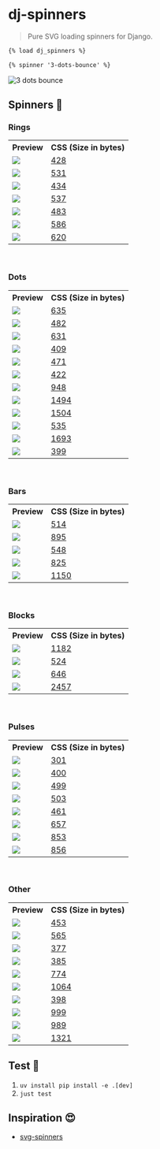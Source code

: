 # dj-spinners

> Pure SVG loading spinners for Django.

```html
{% load dj_spinners %}

{% spinner '3-dots-bounce' %}
```

![3 dots bounce](https://github.com/adamghill/dj-spinners/src/dj_spinners/assets/svg/3-dots-bounce.svg)

## Spinners 🤩

<h3>Rings</h3>
<table>
   <tr>
      <th>Preview</th>
      <th>CSS (Size in bytes)</th>
   </tr>
   <tr>
      <td>
         <picture>
            <source media="(prefers-color-scheme: dark)" srcset="https://raw.githubusercontent.com/adamghill/dj-spinners/main/preview/90-ring-white-36.svg">
            <img src="https://raw.githubusercontent.com/adamghill/dj-spinners/main/preview/90-ring-black-36.svg">
         </picture>
      </td>
      <td><a href="https://github.com/adamghill/dj-spinners/blob/main/svg-css/90-ring.svg">428</a></td>
   </tr>
   <tr>
      <td>
         <picture>
            <source media="(prefers-color-scheme: dark)" srcset="https://raw.githubusercontent.com/adamghill/dj-spinners/main/preview/90-ring-with-bg-white-36.svg">
            <img src="https://raw.githubusercontent.com/adamghill/dj-spinners/main/preview/90-ring-with-bg-black-36.svg">
         </picture>
      </td>
      <td><a href="https://github.com/adamghill/dj-spinners/blob/main/svg-css/90-ring-with-bg.svg">531</a></td>
   </tr>
   <tr>
      <td>
         <picture>
            <source media="(prefers-color-scheme: dark)" srcset="https://raw.githubusercontent.com/adamghill/dj-spinners/main/preview/180-ring-white-36.svg">
            <img src="https://raw.githubusercontent.com/adamghill/dj-spinners/main/preview/180-ring-black-36.svg">
         </picture>
      </td>
      <td><a href="https://github.com/adamghill/dj-spinners/blob/main/svg-css/180-ring.svg">434</a></td>
   </tr>
   <tr>
      <td>
         <picture>
            <source media="(prefers-color-scheme: dark)" srcset="https://raw.githubusercontent.com/adamghill/dj-spinners/main/preview/180-ring-with-bg-white-36.svg">
            <img src="https://raw.githubusercontent.com/adamghill/dj-spinners/main/preview/180-ring-with-bg-black-36.svg">
         </picture>
      </td>
      <td><a href="https://github.com/adamghill/dj-spinners/blob/main/svg-css/180-ring-with-bg.svg">537</a></td>
   </tr>
   <tr>
      <td>
         <picture>
            <source media="(prefers-color-scheme: dark)" srcset="https://raw.githubusercontent.com/adamghill/dj-spinners/main/preview/270-ring-white-36.svg">
            <img src="https://raw.githubusercontent.com/adamghill/dj-spinners/main/preview/270-ring-black-36.svg">
         </picture>
      </td>
      <td><a href="https://github.com/adamghill/dj-spinners/blob/main/svg-css/270-ring.svg">483</a></td>
   </tr>
   <tr>
      <td>
         <picture>
            <source media="(prefers-color-scheme: dark)" srcset="https://raw.githubusercontent.com/adamghill/dj-spinners/main/preview/270-ring-with-bg-white-36.svg">
            <img src="https://raw.githubusercontent.com/adamghill/dj-spinners/main/preview/270-ring-with-bg-black-36.svg">
         </picture>
      </td>
      <td><a href="https://github.com/adamghill/dj-spinners/blob/main/svg-css/270-ring-with-bg.svg">586</a></td>
   </tr>
   <tr>
      <td>
         <picture>
            <source media="(prefers-color-scheme: dark)" srcset="https://raw.githubusercontent.com/adamghill/dj-spinners/main/preview/ring-resize-white-36.svg">
            <img src="https://raw.githubusercontent.com/adamghill/dj-spinners/main/preview/ring-resize-black-36.svg">
         </picture>
      </td>
      <td><a href="https://github.com/adamghill/dj-spinners/blob/main/svg-css/ring-resize.svg">620</a></td>
   </tr>
</table>
<br />
<h3>Dots</h3>
<table>
   <tr>
      <th>Preview</th>
      <th>CSS (Size in bytes)</th>
   </tr>
   <tr>
      <td>
         <picture>
            <source media="(prefers-color-scheme: dark)" srcset="https://raw.githubusercontent.com/adamghill/dj-spinners/main/preview/3-dots-bounce-white-36.svg">
            <img src="https://raw.githubusercontent.com/adamghill/dj-spinners/main/preview/3-dots-bounce-black-36.svg">
         </picture>
      </td>
      <td><a href="https://github.com/adamghill/dj-spinners/blob/main/svg-css/3-dots-bounce.svg">635</a></td>
   </tr>
   <tr>
      <td>
         <picture>
            <source media="(prefers-color-scheme: dark)" srcset="https://raw.githubusercontent.com/adamghill/dj-spinners/main/preview/3-dots-fade-white-36.svg">
            <img src="https://raw.githubusercontent.com/adamghill/dj-spinners/main/preview/3-dots-fade-black-36.svg">
         </picture>
      </td>
      <td><a href="https://github.com/adamghill/dj-spinners/blob/main/svg-css/3-dots-fade.svg">482</a></td>
   </tr>
   <tr>
      <td>
         <picture>
            <source media="(prefers-color-scheme: dark)" srcset="https://raw.githubusercontent.com/adamghill/dj-spinners/main/preview/3-dots-move-white-36.svg">
            <img src="https://raw.githubusercontent.com/adamghill/dj-spinners/main/preview/3-dots-move-black-36.svg">
         </picture>
      </td>
      <td><a href="https://github.com/adamghill/dj-spinners/blob/main/svg-css/3-dots-move.svg">631</a></td>
   </tr>
   <tr>
      <td>
         <picture>
            <source media="(prefers-color-scheme: dark)" srcset="https://raw.githubusercontent.com/adamghill/dj-spinners/main/preview/3-dots-rotate-white-36.svg">
            <img src="https://raw.githubusercontent.com/adamghill/dj-spinners/main/preview/3-dots-rotate-black-36.svg">
         </picture>
      </td>
      <td><a href="https://github.com/adamghill/dj-spinners/blob/main/svg-css/3-dots-rotate.svg">409</a></td>
   </tr>
   <tr>
      <td>
         <picture>
            <source media="(prefers-color-scheme: dark)" srcset="https://raw.githubusercontent.com/adamghill/dj-spinners/main/preview/3-dots-scale-white-36.svg">
            <img src="https://raw.githubusercontent.com/adamghill/dj-spinners/main/preview/3-dots-scale-black-36.svg">
         </picture>
      </td>
      <td><a href="https://github.com/adamghill/dj-spinners/blob/main/svg-css/3-dots-scale.svg">471</a></td>
   </tr>
   <tr>
      <td>
         <picture>
            <source media="(prefers-color-scheme: dark)" srcset="https://raw.githubusercontent.com/adamghill/dj-spinners/main/preview/3-dots-scale-middle-white-36.svg">
            <img src="https://raw.githubusercontent.com/adamghill/dj-spinners/main/preview/3-dots-scale-middle-black-36.svg">
         </picture>
      </td>
      <td><a href="https://github.com/adamghill/dj-spinners/blob/main/svg-css/3-dots-scale-middle.svg">422</a></td>
   </tr>
   <tr>
      <td>
         <picture>
            <source media="(prefers-color-scheme: dark)" srcset="https://raw.githubusercontent.com/adamghill/dj-spinners/main/preview/6-dots-rotate-white-36.svg">
            <img src="https://raw.githubusercontent.com/adamghill/dj-spinners/main/preview/6-dots-rotate-black-36.svg">
         </picture>
      </td>
      <td><a href="https://github.com/adamghill/dj-spinners/blob/main/svg-css/6-dots-rotate.svg">948</a></td>
   </tr>
   <tr>
      <td>
         <picture>
            <source media="(prefers-color-scheme: dark)" srcset="https://raw.githubusercontent.com/adamghill/dj-spinners/main/preview/6-dots-scale-white-36.svg">
            <img src="https://raw.githubusercontent.com/adamghill/dj-spinners/main/preview/6-dots-scale-black-36.svg">
         </picture>
      </td>
      <td><a href="https://github.com/adamghill/dj-spinners/blob/main/svg-css/6-dots-scale.svg">1494</a></td>
   </tr>
   <tr>
      <td>
         <picture>
            <source media="(prefers-color-scheme: dark)" srcset="https://raw.githubusercontent.com/adamghill/dj-spinners/main/preview/6-dots-scale-middle-white-36.svg">
            <img src="https://raw.githubusercontent.com/adamghill/dj-spinners/main/preview/6-dots-scale-middle-black-36.svg">
         </picture>
      </td>
      <td><a href="https://github.com/adamghill/dj-spinners/blob/main/svg-css/6-dots-scale-middle.svg">1504</a></td>
   </tr>
   <tr>
      <td>
         <picture>
            <source media="(prefers-color-scheme: dark)" srcset="https://raw.githubusercontent.com/adamghill/dj-spinners/main/preview/8-dots-rotate-white-36.svg">
            <img src="https://raw.githubusercontent.com/adamghill/dj-spinners/main/preview/8-dots-rotate-black-36.svg">
         </picture>
      </td>
      <td><a href="https://github.com/adamghill/dj-spinners/blob/main/svg-css/8-dots-rotate.svg">535</a></td>
   </tr>
   <tr>
      <td>
         <picture>
            <source media="(prefers-color-scheme: dark)" srcset="https://raw.githubusercontent.com/adamghill/dj-spinners/main/preview/12-dots-scale-rotate-white-36.svg">
            <img src="https://raw.githubusercontent.com/adamghill/dj-spinners/main/preview/12-dots-scale-rotate-black-36.svg">
         </picture>
      </td>
      <td><a href="https://github.com/adamghill/dj-spinners/blob/main/svg-css/12-dots-scale-rotate.svg">1693</a></td>
   </tr>
   <tr>
      <td>
         <picture>
            <source media="(prefers-color-scheme: dark)" srcset="https://raw.githubusercontent.com/adamghill/dj-spinners/main/preview/dot-revolve-white-36.svg">
            <img src="https://raw.githubusercontent.com/adamghill/dj-spinners/main/preview/dot-revolve-black-36.svg">
         </picture>
      </td>
      <td><a href="https://github.com/adamghill/dj-spinners/blob/main/svg-css/dot-revolve.svg">399</a></td>
   </tr>
</table>
<br />
<h3>Bars</h3>
<table>
   <tr>
      <th>Preview</th>
      <th>CSS (Size in bytes)</th>
   </tr>
   <tr>
      <td>
         <picture>
            <source media="(prefers-color-scheme: dark)" srcset="https://raw.githubusercontent.com/adamghill/dj-spinners/main/preview/bars-fade-white-36.svg">
            <img src="https://raw.githubusercontent.com/adamghill/dj-spinners/main/preview/bars-fade-black-36.svg">
         </picture>
      </td>
      <td><a href="https://github.com/adamghill/dj-spinners/blob/main/svg-css/bars-fade.svg">514</a></td>
   </tr>
   <tr>
      <td>
         <picture>
            <source media="(prefers-color-scheme: dark)" srcset="https://raw.githubusercontent.com/adamghill/dj-spinners/main/preview/bars-scale-white-36.svg">
            <img src="https://raw.githubusercontent.com/adamghill/dj-spinners/main/preview/bars-scale-black-36.svg">
         </picture>
      </td>
      <td><a href="https://github.com/adamghill/dj-spinners/blob/main/svg-css/bars-scale.svg">895</a></td>
   </tr>
   <tr>
      <td>
         <picture>
            <source media="(prefers-color-scheme: dark)" srcset="https://raw.githubusercontent.com/adamghill/dj-spinners/main/preview/bars-scale-fade-white-36.svg">
            <img src="https://raw.githubusercontent.com/adamghill/dj-spinners/main/preview/bars-scale-fade-black-36.svg">
         </picture>
      </td>
      <td><a href="https://github.com/adamghill/dj-spinners/blob/main/svg-css/bars-scale-fade.svg">548</a></td>
   </tr>
   <tr>
      <td>
         <picture>
            <source media="(prefers-color-scheme: dark)" srcset="https://raw.githubusercontent.com/adamghill/dj-spinners/main/preview/bars-scale-middle-white-36.svg">
            <img src="https://raw.githubusercontent.com/adamghill/dj-spinners/main/preview/bars-scale-middle-black-36.svg">
         </picture>
      </td>
      <td><a href="https://github.com/adamghill/dj-spinners/blob/main/svg-css/bars-scale-middle.svg">825</a></td>
   </tr>
   <tr>
      <td>
         <picture>
            <source media="(prefers-color-scheme: dark)" srcset="https://raw.githubusercontent.com/adamghill/dj-spinners/main/preview/bars-rotate-fade-white-36.svg">
            <img src="https://raw.githubusercontent.com/adamghill/dj-spinners/main/preview/bars-rotate-fade-black-36.svg">
         </picture>
      </td>
      <td><a href="https://github.com/adamghill/dj-spinners/blob/main/svg-css/bars-rotate-fade.svg">1150</a></td>
   </tr>
</table>
<br />
<h3>Blocks</h3>
<table>
   <tr>
      <th>Preview</th>
      <th>CSS (Size in bytes)</th>
   </tr>
   <tr>
      <td>
         <picture>
            <source media="(prefers-color-scheme: dark)" srcset="https://raw.githubusercontent.com/adamghill/dj-spinners/main/preview/blocks-scale-white-36.svg">
            <img src="https://raw.githubusercontent.com/adamghill/dj-spinners/main/preview/blocks-scale-black-36.svg">
         </picture>
      </td>
      <td><a href="https://github.com/adamghill/dj-spinners/blob/main/svg-css/blocks-scale.svg">1182</a></td>
   </tr>
   <tr>
      <td>
         <picture>
            <source media="(prefers-color-scheme: dark)" srcset="https://raw.githubusercontent.com/adamghill/dj-spinners/main/preview/blocks-shuffle-2-white-36.svg">
            <img src="https://raw.githubusercontent.com/adamghill/dj-spinners/main/preview/blocks-shuffle-2-black-36.svg">
         </picture>
      </td>
      <td><a href="https://github.com/adamghill/dj-spinners/blob/main/svg-css/blocks-shuffle-2.svg">524</a></td>
   </tr>
   <tr>
      <td>
         <picture>
            <source media="(prefers-color-scheme: dark)" srcset="https://raw.githubusercontent.com/adamghill/dj-spinners/main/preview/blocks-shuffle-3-white-36.svg">
            <img src="https://raw.githubusercontent.com/adamghill/dj-spinners/main/preview/blocks-shuffle-3-black-36.svg">
         </picture>
      </td>
      <td><a href="https://github.com/adamghill/dj-spinners/blob/main/svg-css/blocks-shuffle-3.svg">646</a></td>
   </tr>
   <tr>
      <td>
         <picture>
            <source media="(prefers-color-scheme: dark)" srcset="https://raw.githubusercontent.com/adamghill/dj-spinners/main/preview/blocks-wave-white-36.svg">
            <img src="https://raw.githubusercontent.com/adamghill/dj-spinners/main/preview/blocks-wave-black-36.svg">
         </picture>
      </td>
      <td><a href="https://github.com/adamghill/dj-spinners/blob/main/svg-css/blocks-wave.svg">2457</a></td>
   </tr>
</table>
<br />
<h3>Pulses</h3>
<table>
   <tr>
      <th>Preview</th>
      <th>CSS (Size in bytes)</th>
   </tr>
   <tr>
      <td>
         <picture>
            <source media="(prefers-color-scheme: dark)" srcset="https://raw.githubusercontent.com/adamghill/dj-spinners/main/preview/pulse-white-36.svg">
            <img src="https://raw.githubusercontent.com/adamghill/dj-spinners/main/preview/pulse-black-36.svg">
         </picture>
      </td>
      <td><a href="https://github.com/adamghill/dj-spinners/blob/main/svg-css/pulse.svg">301</a></td>
   </tr>
   <tr>
      <td>
         <picture>
            <source media="(prefers-color-scheme: dark)" srcset="https://raw.githubusercontent.com/adamghill/dj-spinners/main/preview/pulse-2-white-36.svg">
            <img src="https://raw.githubusercontent.com/adamghill/dj-spinners/main/preview/pulse-2-black-36.svg">
         </picture>
      </td>
      <td><a href="https://github.com/adamghill/dj-spinners/blob/main/svg-css/pulse-2.svg">400</a></td>
   </tr>
   <tr>
      <td>
         <picture>
            <source media="(prefers-color-scheme: dark)" srcset="https://raw.githubusercontent.com/adamghill/dj-spinners/main/preview/pulse-3-white-36.svg">
            <img src="https://raw.githubusercontent.com/adamghill/dj-spinners/main/preview/pulse-3-black-36.svg">
         </picture>
      </td>
      <td><a href="https://github.com/adamghill/dj-spinners/blob/main/svg-css/pulse-3.svg">499</a></td>
   </tr>
   <tr>
      <td>
         <picture>
            <source media="(prefers-color-scheme: dark)" srcset="https://raw.githubusercontent.com/adamghill/dj-spinners/main/preview/pulse-multiple-white-36.svg">
            <img src="https://raw.githubusercontent.com/adamghill/dj-spinners/main/preview/pulse-multiple-black-36.svg">
         </picture>
      </td>
      <td><a href="https://github.com/adamghill/dj-spinners/blob/main/svg-css/pulse-multiple.svg">503</a></td>
   </tr>
   <tr>
      <td>
         <picture>
            <source media="(prefers-color-scheme: dark)" srcset="https://raw.githubusercontent.com/adamghill/dj-spinners/main/preview/pulse-ring-white-36.svg">
            <img src="https://raw.githubusercontent.com/adamghill/dj-spinners/main/preview/pulse-ring-black-36.svg">
         </picture>
      </td>
      <td><a href="https://github.com/adamghill/dj-spinners/blob/main/svg-css/pulse-ring.svg">461</a></td>
   </tr>
   <tr>
      <td>
         <picture>
            <source media="(prefers-color-scheme: dark)" srcset="https://raw.githubusercontent.com/adamghill/dj-spinners/main/preview/pulse-rings-2-white-36.svg">
            <img src="https://raw.githubusercontent.com/adamghill/dj-spinners/main/preview/pulse-rings-2-black-36.svg">
         </picture>
      </td>
      <td><a href="https://github.com/adamghill/dj-spinners/blob/main/svg-css/pulse-rings-2.svg">657</a></td>
   </tr>
   <tr>
      <td>
         <picture>
            <source media="(prefers-color-scheme: dark)" srcset="https://raw.githubusercontent.com/adamghill/dj-spinners/main/preview/pulse-rings-3-white-36.svg">
            <img src="https://raw.githubusercontent.com/adamghill/dj-spinners/main/preview/pulse-rings-3-black-36.svg">
         </picture>
      </td>
      <td><a href="https://github.com/adamghill/dj-spinners/blob/main/svg-css/pulse-rings-3.svg">853</a></td>
   </tr>
   <tr>
      <td>
         <picture>
            <source media="(prefers-color-scheme: dark)" srcset="https://raw.githubusercontent.com/adamghill/dj-spinners/main/preview/pulse-rings-multiple-white-36.svg">
            <img src="https://raw.githubusercontent.com/adamghill/dj-spinners/main/preview/pulse-rings-multiple-black-36.svg">
         </picture>
      </td>
      <td><a href="https://github.com/adamghill/dj-spinners/blob/main/svg-css/pulse-rings-multiple.svg">856</a></td>
   </tr>
</table>
<br />
<h3>Other</h3>
<table>
   <tr>
      <th>Preview</th>
      <th>CSS (Size in bytes)</th>
   </tr>
   <tr>
      <td>
         <picture>
            <source media="(prefers-color-scheme: dark)" srcset="https://raw.githubusercontent.com/adamghill/dj-spinners/main/preview/bouncing-ball-white-36.svg">
            <img src="https://raw.githubusercontent.com/adamghill/dj-spinners/main/preview/bouncing-ball-black-36.svg">
         </picture>
      </td>
      <td><a href="https://github.com/adamghill/dj-spinners/blob/main/svg-css/bouncing-ball.svg">453</a></td>
   </tr>
   <tr>
      <td>
         <picture>
            <source media="(prefers-color-scheme: dark)" srcset="https://raw.githubusercontent.com/adamghill/dj-spinners/main/preview/clock-white-36.svg">
            <img src="https://raw.githubusercontent.com/adamghill/dj-spinners/main/preview/clock-black-36.svg">
         </picture>
      </td>
      <td><a href="https://github.com/adamghill/dj-spinners/blob/main/svg-css/clock.svg">565</a></td>
   </tr>
   <tr>
      <td>
         <picture>
            <source media="(prefers-color-scheme: dark)" srcset="https://raw.githubusercontent.com/adamghill/dj-spinners/main/preview/eclipse-white-36.svg">
            <img src="https://raw.githubusercontent.com/adamghill/dj-spinners/main/preview/eclipse-black-36.svg">
         </picture>
      </td>
      <td><a href="https://github.com/adamghill/dj-spinners/blob/main/svg-css/eclipse.svg">377</a></td>
   </tr>
   <tr>
      <td>
         <picture>
            <source media="(prefers-color-scheme: dark)" srcset="https://raw.githubusercontent.com/adamghill/dj-spinners/main/preview/eclipse-half-white-36.svg">
            <img src="https://raw.githubusercontent.com/adamghill/dj-spinners/main/preview/eclipse-half-black-36.svg">
         </picture>
      </td>
      <td><a href="https://github.com/adamghill/dj-spinners/blob/main/svg-css/eclipse-half.svg">385</a></td>
   </tr>
   <tr>
      <td>
         <picture>
            <source media="(prefers-color-scheme: dark)" srcset="https://raw.githubusercontent.com/adamghill/dj-spinners/main/preview/gooey-balls-1-white-36.svg">
            <img src="https://raw.githubusercontent.com/adamghill/dj-spinners/main/preview/gooey-balls-1-black-36.svg">
         </picture>
      </td>
      <td><a href="https://github.com/adamghill/dj-spinners/blob/main/svg-css/gooey-balls-1.svg">774</a></td>
   </tr>
   <tr>
      <td>
         <picture>
            <source media="(prefers-color-scheme: dark)" srcset="https://raw.githubusercontent.com/adamghill/dj-spinners/main/preview/gooey-balls-2-white-36.svg">
            <img src="https://raw.githubusercontent.com/adamghill/dj-spinners/main/preview/gooey-balls-2-black-36.svg">
         </picture>
      </td>
      <td><a href="https://github.com/adamghill/dj-spinners/blob/main/svg-css/gooey-balls-2.svg">1064</a></td>
   </tr>
   <tr>
      <td>
         <picture>
            <source media="(prefers-color-scheme: dark)" srcset="https://raw.githubusercontent.com/adamghill/dj-spinners/main/preview/tadpole-white-36.svg">
            <img src="https://raw.githubusercontent.com/adamghill/dj-spinners/main/preview/tadpole-black-36.svg">
         </picture>
      </td>
      <td><a href="https://github.com/adamghill/dj-spinners/blob/main/svg-css/tadpole.svg">398</a></td>
   </tr>
   <tr>
      <td>
         <picture>
            <source media="(prefers-color-scheme: dark)" srcset="https://raw.githubusercontent.com/adamghill/dj-spinners/main/preview/wifi-white-36.svg">
            <img src="https://raw.githubusercontent.com/adamghill/dj-spinners/main/preview/wifi-black-36.svg">
         </picture>
      </td>
      <td><a href="https://github.com/adamghill/dj-spinners/blob/main/svg-css/wifi.svg">999</a></td>
   </tr>
   <tr>
      <td>
         <picture>
            <source media="(prefers-color-scheme: dark)" srcset="https://raw.githubusercontent.com/adamghill/dj-spinners/main/preview/wifi-fade-white-36.svg">
            <img src="https://raw.githubusercontent.com/adamghill/dj-spinners/main/preview/wifi-fade-black-36.svg">
         </picture>
      </td>
      <td><a href="https://github.com/adamghill/dj-spinners/blob/main/svg-css/wifi-fade.svg">989</a></td>
   </tr>
   <tr>
      <td>
         <picture>
            <source media="(prefers-color-scheme: dark)" srcset="https://raw.githubusercontent.com/adamghill/dj-spinners/main/preview/wind-toy-white-36.svg">
            <img src="https://raw.githubusercontent.com/adamghill/dj-spinners/main/preview/wind-toy-black-36.svg">
         </picture>
      </td>
      <td><a href="https://github.com/adamghill/dj-spinners/blob/main/svg-css/wind-toy.svg">1321</a></td>
   </tr>
</table>

## Test 🧪

1. `uv install pip install -e .[dev]`
2. `just test`

## Inspiration 😍

- [svg-spinners](https://github.com/adamghill/dj-spinners)
